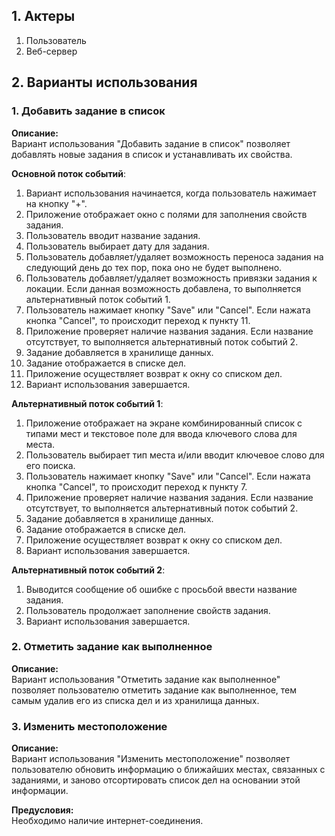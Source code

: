
## 1. Актеры
1. Пользователь  
2. Веб-сервер

## 2. Варианты использования
### 1. Добавить задание в список
**Описание:**  
Вариант использования "Добавить задание в список" позволяет добавлять новые задания в список и устанавливать их свойства. 
 
**Основной поток событий**:  
1. Вариант использования начинается, когда пользователь нажимает на кнопку "+".  
2. Приложение отображает окно с полями для заполнения свойств задания.  
3. Пользователь вводит название задания.  
4. Пользователь выбирает дату для задания.  
5. Пользователь добавляет/удаляет возможность переноса задания на следующий день до тех пор, пока оно не будет выполнено.  
6. Пользователь добавляет/удаляет возможность привязки задания к локации.  Если данная возможность добавлена, то выполняется альтернативный поток событий 1.  
7. Пользователь нажимает кнопку "Save" или "Cancel". Если нажата кнопка "Cancel", то происходит переход к пункту 11.  
8. Приложение проверяет наличие названия задания. Если название отсутствует, то выполняется альтернативный поток событий 2.  
9. Задание добавляется в хранилище данных.  
10. Задание отображается в списке дел.  
11. Приложение осуществляет возврат к окну со списком дел.  
12. Вариант использования завершается.

**Альтернативный поток событий 1**:   
1. Приложение отображает на экране комбинированный список с типами мест и текстовое поле для ввода ключевого слова для места.  
2. Пользователь выбирает тип места и/или вводит ключевое слово для его поиска.  
3. Пользователь нажимает кнопку "Save" или "Cancel". Если нажата кнопка "Cancel", то происходит переход к пункту 7.  
4. Приложение проверяет наличие названия задания. Если название отсутствует, то выполняется альтернативный поток событий 2.  
5. Задание добавляется в хранилище данных.  
6. Задание отображается в списке дел.  
7. Приложение осуществляет возврат к окну со списком дел.   
8. Вариант использования завершается.

**Альтернативный поток событий 2**:   
1. Выводится сообщение об ошибке с просьбой ввести название задания.  
2. Пользователь продолжает заполнение свойств задания.  
3. Вариант использования завершается.

### 2. Отметить задание как выполненное
**Описание:**  
Вариант использования "Отметить задание как выполненное" позволяет пользователю отметить задание  как выполненное, тем самым удалив его из списка дел и из хранилища данных.

### 3. Изменить местоположение
**Описание:**  
Вариант использования "Изменить местоположение" позволяет пользователю обновить информацию о ближайших местах, связанных с заданиями, и заново отсортировать список дел на основании этой информации.  

**Предусловия:**  
Необходимо наличие интернет-соединения.  
